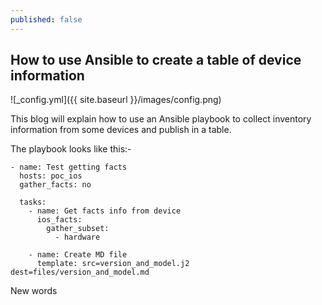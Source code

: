 ```yaml
---
published: false
---
```

## How to use Ansible to create a table of device information

![_config.yml]({{ site.baseurl }}/images/config.png)

This blog will explain how to use an Ansible playbook to collect inventory information from some devices and publish in a table.

The playbook looks like this:-


```
- name: Test getting facts
  hosts: poc_ios
  gather_facts: no

  tasks:
    - name: Get facts info from device
      ios_facts:
        gather_subset:
          - hardware

    - name: Create MD file
      template: src=version_and_model.j2 dest=files/version_and_model.md
```
New words

